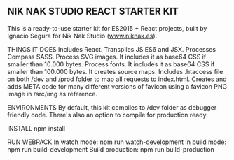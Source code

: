 NIK NAK STUDIO REACT STARTER KIT
--------------------------------

This is a ready-to-use starter kit for ES2015 + React projects, built by Ignacio Segura for Nik Nak Studio (www.niknak.es).


THINGS IT DOES
Includes React.
Transpiles JS ES6 and JSX.
Processes Compass SASS.
Process SVG images. It includes it as base64 CSS if smaller than 10.000 bytes.
Process fonts. It includes it as base64 CSS if smaller than 100.000 bytes.
It creates source maps.
Includes .htaccess file on both /dev and /prod folder to map all requests to index.html.
Creates and adds META code for many different versions of favicon using a favicon PNG image in /src/img as reference.

ENVIRONMENTS
By default, this kit compiles to /dev folder as debugger friendly code.
There's also an option to compile for production ready.

INSTALL
npm install

RUN WEBPACK
In watch mode: npm run watch-development
In build mode: npm run build-development
Build production: npm run build-production
